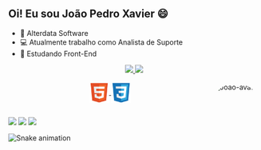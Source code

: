 ## Oi! Eu sou João Pedro Xavier 😄

- 🏢 Alterdata Software
- 💻 Atualmente trabalho como Analista de Suporte
- 🌱 Estudando Front-End

<div align="center">
  <a href="https://github.com/joaopedroxavierr">
  <img height="180em"src="https://github-readme-stats.vercel.app/api?username=joaopedroxavierr&show_icons=true&theme=codeSTACKr&include_all_commits=true&count_private=true"/>
  <img height="180em"src="https://github-readme-stats.vercel.app/api/top-langs/?username=joaopedroxavierr&layout=compact&langs_count=7&theme=codeSTACKr"/>
</div>
<div style="display: inline_block" align="center"><br>
  <img align="center" alt="Joao-HTML" height="40" width="40" src="https://raw.githubusercontent.com/devicons/devicon/master/icons/html5/html5-original.svg">
  <img align="center" alt="Joao-CSS" height="40" width="40" src="https://raw.githubusercontent.com/devicons/devicon/master/icons/css3/css3-original.svg">
  <img align="right" alt="Joao-avatar" height="150" style="border-radius:50px;" src="https://user-images.githubusercontent.com/115355590/194718401-8a6fa635-c330-41ed-b389-cc35616fb141.png?width=676&height=676">
</div>

##

<div> 
  <a href="https://www.instagram.com/joaopedro.ox/" target="_blank"><img src="https://img.shields.io/badge/-Instagram-%23E4405F?style=for-the-badge&logo=instagram&logoColor=white" target="_blank"></a>
 	<a href = "mailto:joaopedro.ovx@gmail.com"><img src="https://img.shields.io/badge/-Gmail-%23333?style=for-the-badge&logo=gmail&logoColor=white" target="_blank"></a>
  <a href="https://www.linkedin.com/in/joao-pedro-xavier/" target="_blank"><img src="https://img.shields.io/badge/-LinkedIn-%230077B5?style=for-the-badge&logo=linkedin&logoColor=white" target="_blank"></a>
   
  ![Snake animation](https://github.com/joaopedroxavierr/joaopedroxavierr/blob/output/github-contribution-grid-snake.svg)
 
</div>
